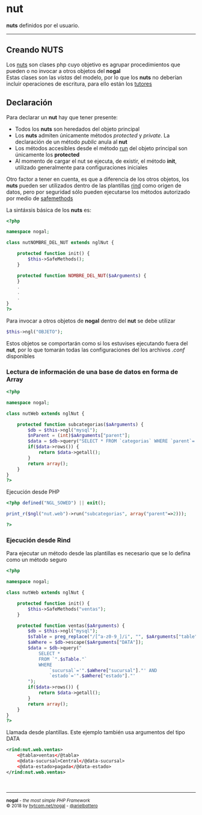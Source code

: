# nut
**nuts** definidos por el usuario.
___

## Creando NUTS
Los [nuts](https://github.com/arielbottero/wiki/blob/master/nogal/docs/nut.md) son clases php cuyo objetivo es agrupar procedimientos que pueden o no invocar a otros objetos del **nogal**<br />
Estas clases son las *vistas* del modelo, por lo que los **nuts** no deberían incluir operaciones de escritura, para ello están los [tutores](https://github.com/arielbottero/wiki/blob/master/nogal/docs/tutor.md)

## Declaración
Para declarar un **nut** hay que tener presente:
- Todos los **nuts** son heredados del objeto principal
- Los **nuts** admiten únicamente métodos *protected* y *private*. La declaración de un método *public* anula al **nut**
- Los métodos accesibles desde el método [run]() del objeto principal son únicamente los **protected**
- Al momento de cargar el nut se ejecuta, de existir, el método **init**, utilizado generalmente para configuraciones iniciales

Otro factor a tener en cuenta, es que a diferencia de los otros objetos, los **nuts** pueden ser utilizados dentro de las plantillas [rind](https://github.com/arielbottero/wiki/blob/master/nogal/docs/rind.md) como origen de datos, pero por seguridad sólo pueden ejecutarse los métodos autorizado por medio de [safemethods](https://github.com/arielbottero/wiki/blob/master/nogal/docs/nut.md#safemethods)

La sintáxsis básica de los **nuts** es:

```php
<?php

namespace nogal;

class nutNOMBRE_DEL_NUT extends nglNut {

	protected function init() {
		$this->SafeMethods();
	}

	protected function NOMBRE_DEL_NUT($aArguments) {
	}
	.
	.
	.
}
?>
```

Para invocar a otros objetos de **nogal** dentro del **nut** se debe utilizar
```php
$this->ngl("OBJETO");
```
Estos objetos se comportarán como si los estuvises ejecutando fuera del **nut**, por lo que tomarán todas las configuraciones del los archivos *.conf* disponibles

### Lectura de información de una base de datos en forma de Array
```php
<?php

namespace nogal;

class nutWeb extends nglNut {

	protected function subcategorias($aArguments) {
		$db = $this->ngl("mysql");
		$nParent = (int)$aArguments["parent"];
		$data = $db->query("SELECT * FROM `categorias` WHERE `parent`='".$nParent."'");
		if($data->rows()) {
			return $data->getall();
		}
		return array();
	}
}
?>
```
Ejecución desde PHP
```php 
<?php defined("NGL_SOWED") || exit();

print_r($ngl("nut.web")->run("subcategorias", array("parent"=>2)));

?>
```

### Ejecución desde Rind
Para ejecutar un método desde las plantillas es necesario que se lo defina como un método seguro
```php
<?php

namespace nogal;

class nutWeb extends nglNut {

	protected function init() {
		$this->SafeMethods("ventas");
	}

	protected function ventas($aArguments) {
		$db = $this->ngl("mysql");
		$sTable = preg_replace("/[^a-z0-9_]/i", "", $aArguments["table"]);
		$aWhere = $db->escape($aArguments["DATA"]);
		$data = $db->query("
			SELECT * 
			FROM `".$sTable."` 
			WHERE 
				`sucursal`='".$aWhere["sucursal"]."' AND 
				`estado`='".$aWhere["estado"]."'
		");
		if($data->rows()) {
			return $data->getall();
		}
		return array();
	}
}
?>
```

Llamada desde plantillas. Este ejemplo también usa argumentos del tipo DATA
```xml 
<rind:nut.web.ventas>
	<@tabla>ventas</@tabla>
	<@data-sucursal>Central</@data-sucursal>
	<@data-estado>pagada</@data-estado>
</rind:nut.web.ventas>
```

&nbsp;
___
<sub><b>nogal</b> - <em>the most simple PHP Framework</em></sub><br />
<sup>&copy; 2018 by <a href="http://hytcom.net/nogal">hytcom.net/nogal</a> - <a href="https://github.com/arielbottero">@arielbottero</a></sup><br />